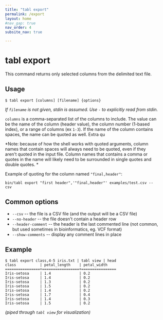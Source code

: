 ```yaml
---
title: "tabl export"
permalink: /export
layout: home
#nav_gap: true
nav_order: 4
subsite_nav: true

---
```


# tabl export

This command returns only selected columns from the delimited text file.

## Usage

`$ tabl export [columns] [filename] {options}`  
    
*If `filename` is not given, stdin is assumed. Use `-` to explicitly read from stdin.*

`columns` is a comma-separated list of the columns to include. The value can be the name of the column (header value), the column number (1-based index), or a range of columns (ex `1-3`). If the name of the column contains spaces, the name can be quoted as well.  Extra qu

*Note: because of how the shell works with quoted arguments, column names that contain spaces will always need to be quoted, even if they aren't quoted in the input file. Column names that contains a comma or quotes in the name will likely need to be surrounded in single quotes and double quotes. *

 Example of quoting for the column named `"final,header"`:
 
    bin/tabl export "first header",'"final,header"' examples/test.csv --csv


## Common options
* `--csv`            -- the file is a CSV file (and the output will be a CSV file)
* `--no-header`      -- the file doesn't contain a header row
* `--header-comment` -- the header is the last commented line (not common, but used sometimes in bioinformatics, eg. VCF format)
* `--show-comments`  -- display any comment lines in place

## Example

    $ tabl export class,4-5 iris.txt | tabl view | head
    class           | petal_length    | petal_width    
    ================+=================+================
    Iris-setosa     | 1.4             | 0.2            
    Iris-setosa     | 1.4             | 0.2            
    Iris-setosa     | 1.3             | 0.2            
    Iris-setosa     | 1.5             | 0.2            
    Iris-setosa     | 1.4             | 0.2            
    Iris-setosa     | 1.7             | 0.4            
    Iris-setosa     | 1.4             | 0.3            
    Iris-setosa     | 1.5             | 0.2            

*(piped through `tabl view` for visualization)*

